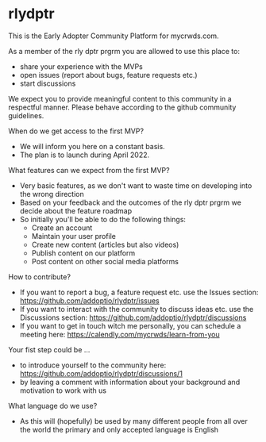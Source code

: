 # rlydptr
This is the Early Adopter Community Platform for mycrwds.com.

As a member of the rly dptr prgrm you are allowed to use this place to:
  - share your experience with the MVPs
  - open issues (report about bugs, feature requests etc.)
  - start discussions

We expect you to provide meaningful content to this community in a respectful manner.
Please behave according to the github community guidelines.

When do we get access to the first MVP?
 - We will inform you here on a constant basis. 
 - The plan is to launch during April 2022.

What features can we expect from the first MVP?
 - Very basic features, as we don't want to waste time on developing into the wrong direction
 - Based on your feedback and the outcomes of the rly dptr prgrm we decide about the feature roadmap
 - So initially you'll be able to do the following things:
    - Create an account
    - Maintain your user profile
    - Create new content (articles but also videos)
    - Publish content on our platform
    - Post content on other social media platforms 

How to contribute?
 - If you want to report a bug, a feature request etc. use the Issues section: https://github.com/addoptio/rlydptr/issues
 - If you want to interact with the community to discuss ideas etc. use the Discussions section: https://github.com/addoptio/rlydptr/discussions
 - If you want to get in touch witch me personally, you can schedule a meeting here: https://calendly.com/mycrwds/learn-from-you

Your fist step could be ...
 - to introduce yourself to the community here: https://github.com/addoptio/rlydptr/discussions/1
 - by leaving a comment with information about your background and motivation to work with us

What language do we use?
 - As this will (hopefully) be used by many different people from all over the world the primary and only accepted language is English
